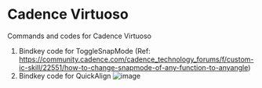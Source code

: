 # Cadence Virtuoso
Commands and codes for Cadence Virtuoso

1. Bindkey code for ToggleSnapMode (Ref: https://community.cadence.com/cadence_technology_forums/f/custom-ic-skill/22551/how-to-change-snapmode-of-any-function-to-anyangle)
2. Bindkey code for QuickAlign
![image](https://github.com/user-attachments/assets/a0aab533-75c7-41a9-892c-c60ae98344b8)
